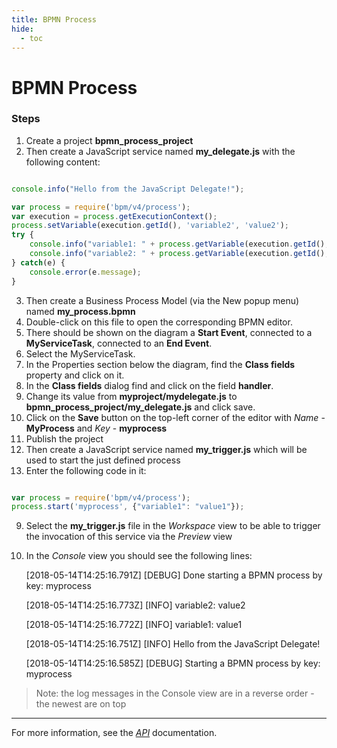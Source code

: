 ```yaml
---
title: BPMN Process
hide:
  - toc
---
```


BPMN Process
===

### Steps


1. Create a project **bpmn_process_project**
2. Then create a JavaScript service named **my_delegate.js** with the following content:


```javascript

console.info("Hello from the JavaScript Delegate!");

var process = require('bpm/v4/process');
var execution = process.getExecutionContext();
process.setVariable(execution.getId(), 'variable2', 'value2');
try {
	console.info("variable1: " + process.getVariable(execution.getId(), 'variable1'));
	console.info("variable2: " + process.getVariable(execution.getId(), 'variable2'));
} catch(e) {
	console.error(e.message);
}

```

3. Then create a Business Process Model (via the New popup menu) named **my_process.bpmn**
4. Double-click on this file to open the corresponding BPMN editor.
5. There should be shown on the diagram a **Start Event**, connected to a **MyServiceTask**, connected to an **End Event**.
6. Select the MyServiceTask.
7. In the Properties section below the diagram, find the **Class fields** property and click on it.
8. In the **Class fields** dialog find and click on the field **handler**.
9. Change its value from **myproject/mydelegate.js** to **bpmn_process_project/my_delegate.js** and click save.
10. Click on the **Save** button on the top-left corner of the editor with *Name* - **MyProcess** and *Key* - **myprocess**
11. Publish the project
12. Then create a JavaScript service named **my_trigger.js** which will be used to start the just defined process
13. Enter the following code in it:

```javascript

var process = require('bpm/v4/process');
process.start('myprocess', {"variable1": "value1"});

```



9. Select the **my_trigger.js** file in the *Workspace* view to be able to trigger the invocation of this service via the *Preview* view
10. In the *Console* view you should see the following lines:

	[2018-05-14T14:25:16.791Z] [DEBUG] Done starting a BPMN process by key: myprocess
	
	[2018-05-14T14:25:16.773Z] [INFO] variable2: value2

	[2018-05-14T14:25:16.772Z] [INFO] variable1: value1

	[2018-05-14T14:25:16.751Z] [INFO] Hello from the JavaScript Delegate!

	[2018-05-14T14:25:16.585Z] [DEBUG] Starting a BPMN process by key: myprocess
	
	
> Note: the log messages in the Console view are in a reverse order - the newest are on top

---

For more information, see the *[API](../../../api/)* documentation.
